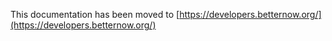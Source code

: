 This documentation has been moved to [https://developers.betternow.org/](https://developers.betternow.org/)
